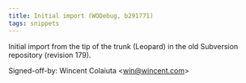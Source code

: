 ```yaml
---
title: Initial import (WODebug, b291771)
tags: snippets
---
```


Initial import from the tip of the trunk (Leopard) in the old Subversion repository (revision 179).

Signed-off-by: Wincent Colaiuta &lt;win@wincent.com&gt;

